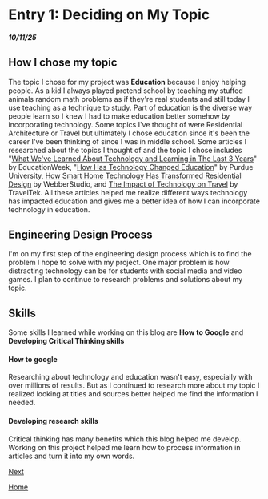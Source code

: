 # Entry 1: Deciding on My Topic 
##### 10/11/25

## How I chose my topic 
The topic I chose for my project was **Education** because I enjoy helping people. As a kid I always played pretend school by teaching my stuffed animals random math problems as if they're real students and still today I use teaching as a technique to study. Part of education is the diverse way people learn so I knew I had to make education better somehow by incorporating technology. Some topics I've thought of were Residential Architecture or Travel but ultimately I chose education since it's been the career I've been thinking of since I was in middle school. Some articles I researched about the topics I thought of and the topic I chose includes "[What We've Learned About Technology and Learning in The Last 3 Years](https://www.edweek.org/technology/what-weve-learned-about-technology-and-learning-in-the-last-3-years/2023/03)" by EducationWeek, "[How Has Technology Changed Education](https://education.purdue.edu/2024/01/how-has-technology-changed-education/)" by Purdue University,  [How Smart Home Technology Has Transformed Residential Design](https://webberstudio.com/how-smart-home-technology-has-transformed-residential-design/) by WebberStudio, and [The Impact of Technology on Travel](https://www.traveltek.com/blog/impact-of-technology-on-travel/)  by TravelTek. All these articles helped me realize different ways technology has impacted education and gives me a better idea of how I can incorporate technology in education. 

## Engineering Design Process
I'm on my first step of the engineering design process which is to find the problem I hope to solve with my project. One major problem is how distracting technology can be for students with social media and video games. I plan to continue to research problems and solutions about my topic. 

## Skills 
Some skills I learned while working on this blog are **How to Google** and **Developing Critical Thinking skills**

#### How to google 
Researching about technology and education wasn't easy, especially with over millions of results. But as I continued to research more about my topic I realized looking at titles and sources better helped me find the information I needed. 

#### Developing research skills 
Critical thinking has many benefits which this blog helped me develop. Working on this project helped me learn how to process information in articles and turn it into my own words. 

[Next](entry02.md)

[Home](../README.md)
